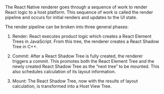 The React Native renderer goes through a sequence of work to render React logic to a host platform. This sequence of work is called the render pipeline and occurs for initial renders and updates to the UI state. 


The render pipeline can be broken into three general phases:

1. Render: React executes product logic which creates a React Element Trees in JavaScript. From this tree, the renderer creates a React Shadow Tree in C++.

2. Commit: After a React Shadow Tree is fully created, the renderer triggers a commit. This promotes both the React Element Tree and the newly created React Shadow Tree as the “next tree” to be mounted. This also schedules calculation of its layout information.

3. Mount: The React Shadow Tree, now with the results of layout calculation, is transformed into a Host View Tree.